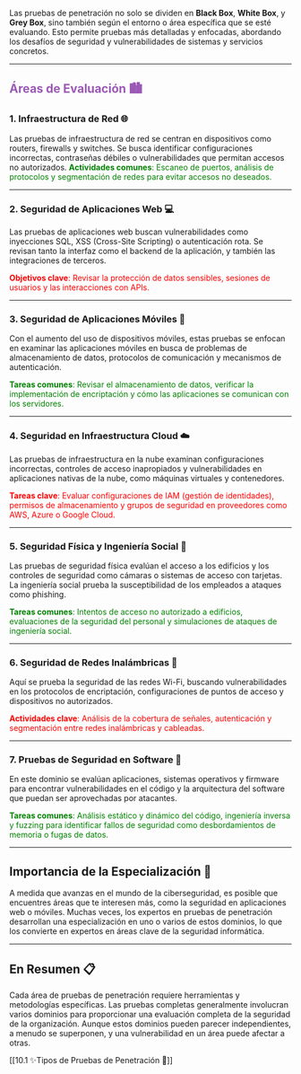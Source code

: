 Las pruebas de penetración no solo se dividen en **Black Box**, **White Box**, y **Grey Box**, sino también según el entorno o área específica que se esté evaluando. Esto permite pruebas más detalladas y enfocadas, abordando los desafíos de seguridad y vulnerabilidades de sistemas y servicios concretos.

---

## <h2 style="transition: color 0.3s ease; color: #9b59b6;">**Áreas de Evaluación** 🏙️

### **1. Infraestructura de Red** 🌐

Las pruebas de infraestructura de red se centran en dispositivos como routers, firewalls y switches. Se busca identificar configuraciones incorrectas, contraseñas débiles o vulnerabilidades que permitan accesos no autorizados.
<span style="color: green;">**Actividades comunes**: Escaneo de puertos, análisis de protocolos y segmentación de redes para evitar accesos no deseados.

---

### **2. Seguridad de Aplicaciones Web** 💻

Las pruebas de aplicaciones web buscan vulnerabilidades como inyecciones SQL, XSS (Cross-Site Scripting) o autenticación rota. Se revisan tanto la interfaz como el backend de la aplicación, y también las integraciones de terceros.


<span style="color: red;">**Objetivos clave**: Revisar la protección de datos sensibles, sesiones de usuarios y las interacciones con APIs.


---

### **3. Seguridad de Aplicaciones Móviles** 📱

Con el aumento del uso de dispositivos móviles, estas pruebas se enfocan en examinar las aplicaciones móviles en busca de problemas de almacenamiento de datos, protocolos de comunicación y mecanismos de autenticación.

<span style="color: green;">**Tareas comunes**: Revisar el almacenamiento de datos, verificar la implementación de encriptación y cómo las aplicaciones se comunican con los servidores.

---

### **4. Seguridad en Infraestructura Cloud** ☁️

Las pruebas de infraestructura en la nube examinan configuraciones incorrectas, controles de acceso inapropiados y vulnerabilidades en aplicaciones nativas de la nube, como máquinas virtuales y contenedores.

<span style="color: red;">**Tareas clave**: Evaluar configuraciones de IAM (gestión de identidades), permisos de almacenamiento y grupos de seguridad en proveedores como AWS, Azure o Google Cloud.

---

### **5. Seguridad Física y Ingeniería Social** 🏢

Las pruebas de seguridad física evalúan el acceso a los edificios y los controles de seguridad como cámaras o sistemas de acceso con tarjetas. La ingeniería social prueba la susceptibilidad de los empleados a ataques como phishing.

<span style="color: green;">**Tareas comunes**: Intentos de acceso no autorizado a edificios, evaluaciones de la seguridad del personal y simulaciones de ataques de ingeniería social.

---

### **6. Seguridad de Redes Inalámbricas** 📶

Aquí se prueba la seguridad de las redes Wi-Fi, buscando vulnerabilidades en los protocolos de encriptación, configuraciones de puntos de acceso y dispositivos no autorizados.

<span style="color: red;">**Actividades clave**: Análisis de la cobertura de señales, autenticación y segmentación entre redes inalámbricas y cableadas.

---

### **7. Pruebas de Seguridad en Software** 💾

En este dominio se evalúan aplicaciones, sistemas operativos y firmware para encontrar vulnerabilidades en el código y la arquitectura del software que puedan ser aprovechadas por atacantes.

<span style="color: green;">**Tareas comunes**: Análisis estático y dinámico del código, ingeniería inversa y fuzzing para identificar fallos de seguridad como desbordamientos de memoria o fugas de datos.

---

## **Importancia de la Especialización** 💼

A medida que avanzas en el mundo de la ciberseguridad, es posible que encuentres áreas que te interesen más, como la seguridad en aplicaciones web o móviles. Muchas veces, los expertos en pruebas de penetración desarrollan una especialización en uno o varios de estos dominios, lo que los convierte en expertos en áreas clave de la seguridad informática.

---

## **En Resumen** 📋

Cada área de pruebas de penetración requiere herramientas y metodologías específicas. Las pruebas completas generalmente involucran varios dominios para proporcionar una evaluación completa de la seguridad de la organización. Aunque estos dominios pueden parecer independientes, a menudo se superponen, y una vulnerabilidad en un área puede afectar a otras.

[[10.1 ✨Tipos de Pruebas de Penetración 🔐]]